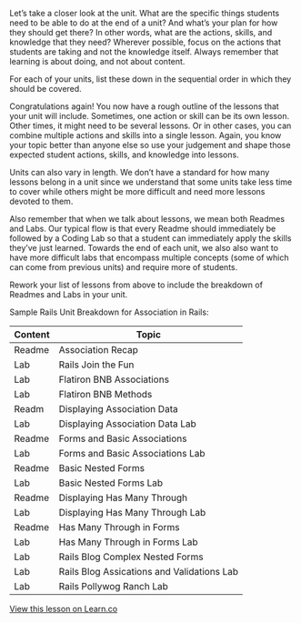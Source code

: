 Let’s take a closer look at the unit. What are the specific things  students need to be able to do at the end of a unit? And what’s your plan for how they should get there? In other words, what are the actions, skills, and knowledge that they need? Wherever possible, focus on the actions that students are taking and not the knowledge itself. Always remember that learning is about doing, and not about content.

For each of your units, list these down in the sequential order in which they should be covered. 

Congratulations again! You now have a rough outline of the lessons that your unit will include. Sometimes, one action or skill can be its own lesson. Other times, it might need to be several lessons. Or in other cases, you can combine multiple actions and skills into a single lesson. Again, you know your topic better than anyone else so use your judgement and shape those expected student actions, skills, and knowledge into lessons.  

Units can also vary in length. We don’t have a standard for how many lessons belong in a unit since we understand that some units take less time to cover while others might be more difficult and need more lessons devoted to them. 

Also remember that when we talk about lessons, we mean both Readmes and Labs. Our typical flow is that every Readme should immediately be followed by a Coding Lab so that a student can immediately apply the skills they’ve just learned. Towards the end of each unit, we also also want to have more difficult labs that encompass multiple concepts (some of which can come from previous units) and require more of students.

Rework your list of lessons from above to include the breakdown of Readmes and Labs in your unit.

Sample Rails Unit Breakdown for Association in Rails:


Content   | Topic
--------------|-------------------------------------------
Readme  | Association Recap
Lab        | Rails Join the Fun
Lab        | Flatiron BNB Associations
Lab        | Flatiron BNB Methods
Readm   | Displaying Association Data
Lab        | Displaying Association Data Lab
Readme  | Forms and Basic Associations
Lab        | Forms and Basic Associations Lab
Readme  | Basic Nested Forms
Lab        | Basic Nested Forms Lab
Readme  | Displaying Has Many Through
Lab        | Displaying Has Many Through Lab
Readme  | Has Many Through in Forms
Lab        | Has Many Through in Forms Lab
Lab        | Rails Blog Complex Nested Forms
Lab        | Rails Blog Assications and Validations Lab
Lab        | Rails Pollywog Ranch Lab

<a href='https://learn.co/lessons/breaking-your-unit-into-lessons' data-visibility='hidden'>View this lesson on Learn.co</a>
